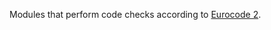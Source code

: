 Modules that perform code checks according to [Eurocode 2](https://eurocodes.jrc.ec.europa.eu/showpage.php?id=132).
